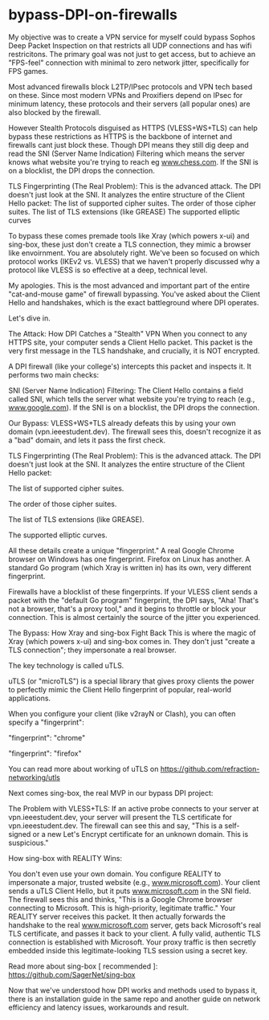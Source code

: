 # bypass-DPI-on-firewalls


My objective was to create a VPN service for myself could bypass Sophos Deep Packet Inspection on that restricts all UDP connections and has wifi restricitons. The primary goal was not just to get access, but to achieve an "FPS-feel" connection with minimal to zero network jitter, specifically for FPS games.

Most advanced firewalls block L2TP/IPsec protocols and VPN tech based on these. Since most modern VPNs and Proxifiers depend on IPsec for minimum latency, these protocols and their servers (all popular ones) are also blocked by the firewall.

However Stealth Protocols disguised as HTTPS (VLESS+WS+TLS) can help bypass these restrictions as HTTPS is the backbone of internet and firewalls cant just block these. Though DPI means they still dig deep and read the SNI (Server Name Indication) Filtering which means the server knows what website you're trying to reach eg www.chess.com. If the SNI is on a blocklist, the DPI drops the connection.

TLS Fingerprinting (The Real Problem): This is the advanced attack. The DPI doesn't just look at the SNI. It analyzes the entire structure of the Client Hello packet: The list of supported cipher suites. The order of those cipher suites. The list of TLS extensions (like GREASE) The supported elliptic curves

To bypass these comes premade tools like Xray (which powers x-ui) and sing-box, these just don't create a TLS connection, they mimic a browser like envoirnment. You are absolutely right. We've been so focused on which protocol works (IKEv2 vs. VLESS) that we haven't properly discussed why a protocol like VLESS is so effective at a deep, technical level.

My apologies. This is the most advanced and important part of the entire "cat-and-mouse game" of firewall bypassing. You've asked about the Client Hello and handshakes, which is the exact battleground where DPI operates.

Let's dive in.

The Attack: How DPI Catches a "Stealth" VPN When you connect to any HTTPS site, your computer sends a Client Hello packet. This packet is the very first message in the TLS handshake, and crucially, it is NOT encrypted.

A DPI firewall (like your college's) intercepts this packet and inspects it. It performs two main checks:

SNI (Server Name Indication) Filtering: The Client Hello contains a field called SNI, which tells the server what website you're trying to reach (e.g., www.google.com). If the SNI is on a blocklist, the DPI drops the connection.

Our Bypass: VLESS+WS+TLS already defeats this by using your own domain (vpn.ieeestudent.dev). The firewall sees this, doesn't recognize it as a "bad" domain, and lets it pass the first check.

TLS Fingerprinting (The Real Problem): This is the advanced attack. The DPI doesn't just look at the SNI. It analyzes the entire structure of the Client Hello packet:

The list of supported cipher suites.

The order of those cipher suites.

The list of TLS extensions (like GREASE).

The supported elliptic curves.

All these details create a unique "fingerprint." A real Google Chrome browser on Windows has one fingerprint. Firefox on Linux has another. A standard Go program (which Xray is written in) has its own, very different fingerprint.

Firewalls have a blocklist of these fingerprints. If your VLESS client sends a packet with the "default Go program" fingerprint, the DPI says, "Aha! That's not a browser, that's a proxy tool," and it begins to throttle or block your connection. This is almost certainly the source of the jitter you experienced.

The Bypass: How Xray and sing-box Fight Back This is where the magic of Xray (which powers x-ui) and sing-box comes in. They don't just "create a TLS connection"; they impersonate a real browser.

The key technology is called uTLS.

uTLS (or "microTLS") is a special library that gives proxy clients the power to perfectly mimic the Client Hello fingerprint of popular, real-world applications.

When you configure your client (like v2rayN or Clash), you can often specify a "fingerprint":

"fingerprint": "chrome"

"fingerprint": "firefox"

You can read more about working of uTLS on https://github.com/refraction-networking/utls

Next comes sing-box, the real MVP in our bypass DPI project:

The Problem with VLESS+TLS: If an active probe connects to your server at vpn.ieeestudent.dev, your server will present the TLS certificate for vpn.ieeestudent.dev. The firewall can see this and say, "This is a self-signed or a new Let's Encrypt certificate for an unknown domain. This is suspicious."

How sing-box with REALITY Wins:

You don't even use your own domain. You configure REALITY to impersonate a major, trusted website (e.g., www.microsoft.com). Your client sends a uTLS Client Hello, but it puts www.microsoft.com in the SNI field. The firewall sees this and thinks, "This is a Google Chrome browser connecting to Microsoft. This is high-priority, legitimate traffic." Your REALITY server receives this packet. It then actually forwards the handshake to the real www.microsoft.com server, gets back Microsoft's real TLS certificate, and passes it back to your client. A fully valid, authentic TLS connection is established with Microsoft. Your proxy traffic is then secretly embedded inside this legitimate-looking TLS session using a secret key.

Read more about sing-box [ recommended ]: https://github.com/SagerNet/sing-box

Now that we've understood how DPI works and methods used to bypass it, there is an installation guide in the same repo and another guide on network efficiency and latency issues, workarounds and result.
